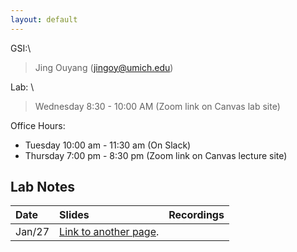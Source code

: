 ```yaml
---
layout: default
---
```



GSI:\
> Jing Ouyang (jingoy@umich.edu)

Lab: \
> Wednesday 8:30 - 10:00 AM (Zoom link on Canvas lab site) 

Office Hours:   
- Tuesday 10:00 am - 11:30 am (On Slack) 
- Thursday 7:00 pm - 8:30 pm (Zoom link on Canvas lecture site) 


## Lab Notes

| Date       | Slides          | Recordings |
|:-------------|:------------------|:------|
|  Jan/27          | [Link to another page](./another-page.html). |   |
